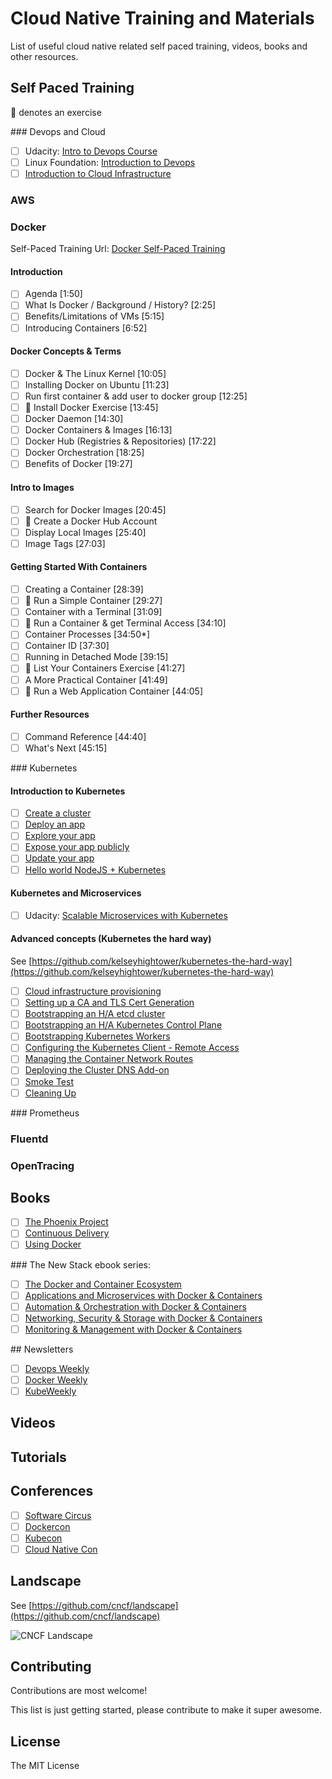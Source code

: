 # Cloud Native Training and Materials

List of useful cloud native related self paced training, videos, books and other resources.

## Self Paced Training

:memo: denotes an exercise

### Devops and Cloud

- [ ] Udacity: [Intro to Devops Course](https://www.udacity.com/course/intro-to-devops--ud611)
- [ ] Linux Foundation: [Introduction to Devops](https://www.edx.org/course/introduction-devops-transforming-linuxfoundationx-lfs161x)
- [ ] [Introduction to Cloud Infrastructure](https://www.edx.org/course/introduction-cloud-infrastructure-linuxfoundationx-lfs151-x)

### AWS

### Docker

Self-Paced Training Url: [Docker Self-Paced Training](https://training.docker.com/self-paced-training)

#### Introduction

- [ ] Agenda [1:50]
- [ ] What Is Docker / Background / History? [2:25]
- [ ] Benefits/Limitations of VMs [5:15]
- [ ] Introducing Containers [6:52]

#### Docker Concepts & Terms

- [ ] Docker & The Linux Kernel [10:05]
- [ ] Installing Docker on Ubuntu [11:23]
- [ ] Run first container & add user to docker group [12:25]
- [ ] :memo: Install Docker Exercise [13:45]
- [ ] Docker Daemon [14:30]
- [ ] Docker Containers & Images [16:13]
- [ ] Docker Hub (Registries & Repositories) [17:22]
- [ ] Docker Orchestration [18:25]
- [ ] Benefits of Docker [19:27]

#### Intro to Images

- [ ] Search for Docker Images [20:45]
- [ ] :memo: Create a Docker Hub Account
- [ ] Display Local Images [25:40]
- [ ] Image Tags [27:03]

#### Getting Started With Containers

- [ ] Creating a Container [28:39]
- [ ] :memo: Run a Simple Container [29:27]
- [ ] Container with a Terminal [31:09]
- [ ] :memo: Run a Container & get Terminal Access [34:10]
- [ ] Container Processes [34:50*]
- [ ] Container ID [37:30]
- [ ] Running in Detached Mode [39:15]
- [ ] :memo: List Your Containers Exercise [41:27]
- [ ] A More Practical Container [41:49]
- [ ] :memo: Run a Web Application Container [44:05]

#### Further Resources
- [ ] Command Reference [44:40]
- [ ] What's Next [45:15]

### Kubernetes

#### Introduction to Kubernetes

- [ ] [Create a cluster](https://kubernetesbootcamp.github.io/kubernetes-bootcamp/1-0.html)
- [ ] [Deploy an app](https://kubernetesbootcamp.github.io/kubernetes-bootcamp/2-0.html)
- [ ] [Explore your app](https://kubernetesbootcamp.github.io/kubernetes-bootcamp/3-0.html)
- [ ] [Expose your app publicly](https://kubernetesbootcamp.github.io/kubernetes-bootcamp/4-0.html)
- [ ] [Update your app](https://kubernetesbootcamp.github.io/kubernetes-bootcamp/6-0.html)
- [ ] [Hello world NodeJS + Kubernetes](https://codelabs.developers.google.com/codelabs/cloud-hello-kubernetes/index.html?index=..%2F..%2Findex#0)

#### Kubernetes and Microservices

- [ ] Udacity: [Scalable Microservices with Kubernetes](https://www.udacity.com/course/scalable-microservices-with-kubernetes--ud615)

#### Advanced concepts (Kubernetes the hard way)

See [https://github.com/kelseyhightower/kubernetes-the-hard-way](https://github.com/kelseyhightower/kubernetes-the-hard-way)

- [ ] [Cloud infrastructure provisioning](https://github.com/kelseyhightower/kubernetes-the-hard-way/blob/master/docs/01-infrastructure.md)
- [ ] [Setting up a CA and TLS Cert Generation](https://github.com/kelseyhightower/kubernetes-the-hard-way/blob/master/docs/02-certificate-authority.md)
- [ ] [Bootstrapping an H/A etcd cluster](https://github.com/kelseyhightower/kubernetes-the-hard-way/blob/master/docs/03-etcd.md)
- [ ] [Bootstrapping an H/A Kubernetes Control Plane](https://github.com/kelseyhightower/kubernetes-the-hard-way/blob/master/docs/04-kubernetes-controller.md)
- [ ] [Bootstrapping Kubernetes Workers](https://github.com/kelseyhightower/kubernetes-the-hard-way/blob/master/docs/05-kubernetes-worker.md)
- [ ] [Configuring the Kubernetes Client - Remote Access](https://github.com/kelseyhightower/kubernetes-the-hard-way/blob/master/docs/06-kubectl.md)
- [ ] [Managing the Container Network Routes](https://github.com/kelseyhightower/kubernetes-the-hard-way/blob/master/docs/07-network.md)
- [ ] [Deploying the Cluster DNS Add-on](https://github.com/kelseyhightower/kubernetes-the-hard-way/blob/master/docs/08-dns-addon.md)
- [ ] [Smoke Test](https://github.com/kelseyhightower/kubernetes-the-hard-way/blob/master/docs/09-smoke-test.md)
- [ ] [Cleaning Up](https://github.com/kelseyhightower/kubernetes-the-hard-way/blob/master/docs/10-cleanup.md)

### Prometheus

### Fluentd

### OpenTracing

## Books

- [ ] [The Phoenix Project](http://www.amazon.co.uk/dp/0988262509)
- [ ] [Continuous Delivery](https://www.amazon.co.uk/d/Books/Continuous-Delivery-Deployment-Automation-Addison-Wesley/0321601912)
- [ ] [Using Docker](https://www.amazon.co.uk/Using-Docker-Adrian-Mouat-x/dp/1491915765)

### The New Stack ebook series:
- [ ] [The Docker and Container Ecosystem](http://thenewstack.io/ebookseries/)
- [ ] [Applications and Microservices with Docker & Containers](http://thenewstack.io/ebookseries/)
- [ ] [Automation & Orchestration with Docker & Containers](http://thenewstack.io/ebookseries/)
- [ ] [Networking, Security & Storage with Docker & Containers](http://thenewstack.io/ebookseries/)
- [ ] [Monitoring & Management with Docker & Containers](http://thenewstack.io/ebookseries/)

## Newsletters

- [ ] [Devops Weekly](http://www.devopsweekly.com/)
- [ ] [Docker Weekly](https://www.docker.com/newsletter-subscription)
- [ ] [KubeWeekly](http://kube.news/)

## Videos

## Tutorials

## Conferences

- [ ] [Software Circus](http://cloudnativecomputing.softwarecircus.io/)
- [ ] [Dockercon](http://2017.dockercon.com/)
- [ ] [Kubecon](http://events.linuxfoundation.org/events/kubecon)
- [ ] [Cloud Native Con](http://events.linuxfoundation.org/events/cloudnativecon)

## Landscape

See [https://github.com/cncf/landscape](https://github.com/cncf/landscape)

![CNCF Landscape]((https://raw.githubusercontent.com/cncf/landscape/master/landscape/CloudNativeLandscape_v0.9.2.jpg))

## Contributing

Contributions are most welcome!

This list is just getting started, please contribute to make it super awesome.

## License

The MIT License

